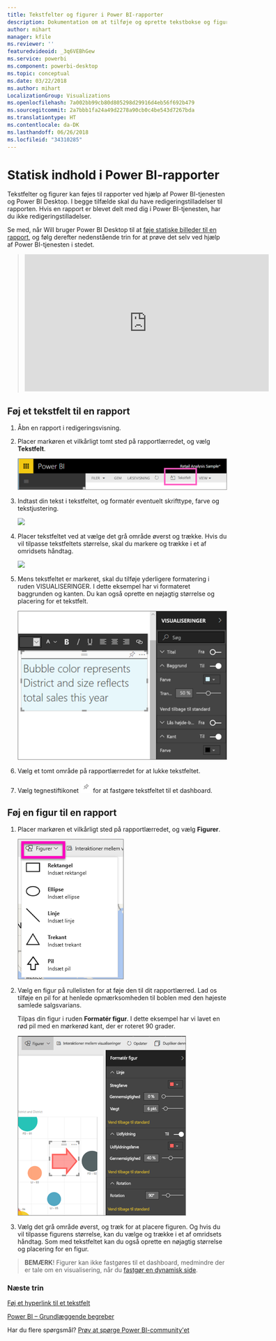 ```yaml
---
title: Tekstfelter og figurer i Power BI-rapporter
description: Dokumentation om at tilføje og oprette tekstbokse og figurer i en rapport ved hjælp af Microsoft Power BI-tjenesten.
author: mihart
manager: kfile
ms.reviewer: ''
featuredvideoid: _3q6VEBhGew
ms.service: powerbi
ms.component: powerbi-desktop
ms.topic: conceptual
ms.date: 03/22/2018
ms.author: mihart
LocalizationGroup: Visualizations
ms.openlocfilehash: 7a002bb99cb80d805298d29916d4eb56f692b479
ms.sourcegitcommit: 2a7bbb1fa24a49d2278a90cb0c4be543d7267bda
ms.translationtype: HT
ms.contentlocale: da-DK
ms.lasthandoff: 06/26/2018
ms.locfileid: "34310285"
---
```

# <a name="static-content-in-power-bi-reports"></a>Statisk indhold i Power BI-rapporter
Tekstfelter og figurer kan føjes til rapporter ved hjælp af Power BI-tjenesten og Power BI Desktop. I begge tilfælde skal du have redigeringstilladelser til rapporten. Hvis en rapport er blevet delt med dig i Power BI-tjenesten, har du ikke redigeringstilladelser. 

Se med, når Will bruger Power BI Desktop til at [føje statiske billeder til en rapport](guided-learning/visualizations.yml?tutorial-step=11), og følg derefter nedenstående trin for at prøve det selv ved hjælp af Power BI-tjenesten i stedet.
> 
> <iframe width="560" height="315" src="https://www.youtube.com/embed/_3q6VEBhGew" frameborder="0" allowfullscreen></iframe>
> 

## <a name="add-a-text-box-to-a-report"></a>Føj et tekstfelt til en rapport
1. Åbn en rapport i redigeringsvisning.

2. Placer markøren et vilkårligt tomt sted på rapportlærredet, og vælg **Tekstfelt**.
   
   ![](media/power-bi-reports-add-text-and-shapes/pbi_textbox.png)
2. Indtast din tekst i tekstfeltet, og formatér eventuelt skrifttype, farve og tekstjustering. 
   
   ![](media/power-bi-reports-add-text-and-shapes/pbi_textbox2new.png)
3. Placer tekstfeltet ved at vælge det grå område øverst og trække. Hvis du vil tilpasse tekstfeltets størrelse, skal du markere og trække i et af omridsets håndtag. 
   
   ![](media/power-bi-reports-add-text-and-shapes/textboxsmaller.gif)

4. Mens tekstfeltet er markeret, skal du tilføje yderligere formatering i ruden VISUALISERINGER. I dette eksempel har vi formateret baggrunden og kanten. Du kan også oprette en nøjagtig størrelse og placering for et tekstfelt.  

   ![](media/power-bi-reports-add-text-and-shapes/power-bi-borders.png)

5. Vælg et tomt område på rapportlærredet for at lukke tekstfeltet. 

5. Vælg tegnestiftikonet ![](media/power-bi-reports-add-text-and-shapes/pbi_pintile.png) for at fastgøre tekstfeltet til et dashboard. 

## <a name="add-a-shape-to-a-report"></a>Føj en figur til en rapport
1. Placer markøren et vilkårligt sted på rapportlærredet, og vælg **Figurer**.
   
   ![](media/power-bi-reports-add-text-and-shapes/power-bi-shapes.png)
2. Vælg en figur på rullelisten for at føje den til dit rapportlærred. Lad os tilføje en pil for at henlede opmærksomheden til boblen med den højeste samlede salgsvarians. 
   
   Tilpas din figur i ruden **Formatér figur**. I dette eksempel har vi lavet en rød pil med en mørkerød kant, der er roteret 90 grader.
   
   ![](media/power-bi-reports-add-text-and-shapes/power-bi-arrrow.png)
3. Vælg det grå område øverst, og træk for at placere figuren. Og hvis du vil tilpasse figurens størrelse, kan du vælge og trække i et af omridsets håndtag. Som med tekstfeltet kan du også oprette en nøjagtig størrelse og placering for en figur.

> **BEMÆRK**! Figurer kan ikke fastgøres til et dashboard, medmindre der er tale om en visualisering, når du [fastgør en dynamisk side](service-dashboard-pin-live-tile-from-report.md). 
> 
> 

### <a name="next-steps"></a>Næste trin
[Føj et hyperlink til et tekstfelt](service-add-hyperlink-to-text-box.md)

[Power BI – Grundlæggende begreber](service-basic-concepts.md)

Har du flere spørgsmål? [Prøv at spørge Power BI-community'et](http://community.powerbi.com/)
